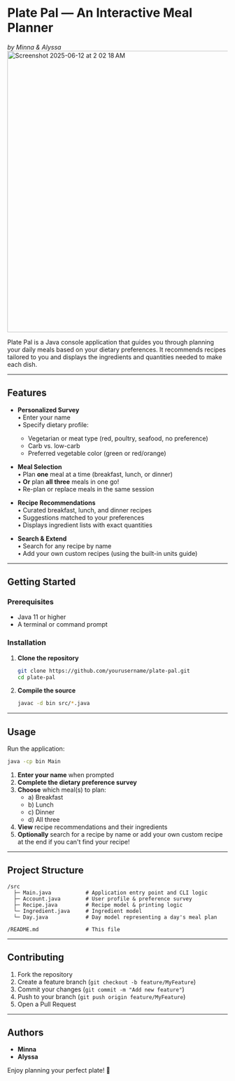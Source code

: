 # Plate Pal — An Interactive Meal Planner  
*by Minna & Alyssa*
<img width="643" alt="Screenshot 2025-06-12 at 2 02 18 AM" src="https://github.com/user-attachments/assets/338f40ab-754f-4c77-967d-86ec49f87a27" />

Plate Pal is a Java console application that guides you through planning your daily meals based on your dietary preferences. It recommends recipes tailored to you and displays the ingredients and quantities needed to make each dish.

---

## Features

- **Personalized Survey**  
  • Enter your name  
  • Specify dietary profile:  
    - Vegetarian or meat type (red, poultry, seafood, no preference)  
    - Carb vs. low-carb  
    - Preferred vegetable color (green or red/orange)

- **Meal Selection**  
  • Plan **one** meal at a time (breakfast, lunch, or dinner)  
  • **Or** plan **all three** meals in one go!  
  • Re-plan or replace meals in the same session

- **Recipe Recommendations**  
  • Curated breakfast, lunch, and dinner recipes  
  • Suggestions matched to your preferences  
  • Displays ingredient lists with exact quantities

- **Search & Extend**  
  • Search for any recipe by name  
  • Add your own custom recipes (using the built-in units guide)

---

## Getting Started

### Prerequisites

- Java 11 or higher  
- A terminal or command prompt

### Installation

1. **Clone the repository**  
   ```bash
   git clone https://github.com/yourusername/plate-pal.git
   cd plate-pal
   ```
2. **Compile the source**  
   ```bash
   javac -d bin src/*.java
   ```

---

## Usage

Run the application:

```bash
java -cp bin Main
```

1. **Enter your name** when prompted
2. **Complete the dietary preference survey**
3. **Choose** which meal(s) to plan:  
   - a) Breakfast  
   - b) Lunch  
   - c) Dinner  
   - d) All three  
4. **View** recipe recommendations and their ingredients
5. **Optionally** search for a recipe by name or add your own custom recipe at the end if you can't find your recipe!

---

## Project Structure

```
/src
  ├─ Main.java           # Application entry point and CLI logic
  ├─ Account.java        # User profile & preference survey
  ├─ Recipe.java         # Recipe model & printing logic
  └─ Ingredient.java     # Ingredient model
  └─ Day.java            # Day model representing a day's meal plan

/README.md               # This file
```

---

## Contributing

1. Fork the repository  
2. Create a feature branch (`git checkout -b feature/MyFeature`)  
3. Commit your changes (`git commit -m "Add new feature"`)  
4. Push to your branch (`git push origin feature/MyFeature`)  
5. Open a Pull Request  

---

## Authors

- **Minna**  
- **Alyssa**  

Enjoy planning your perfect plate! 🎉  
